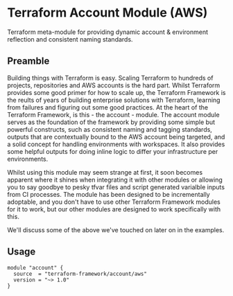 # Terraform Account Module (AWS)

Terraform meta-module for providing dynamic account & environment reflection and consistent naming standards.

## Preamble

Building things with Terraform is easy. Scaling Terraform to hundreds of projects, repositories and AWS accounts is the hard part. Whilst Terraform provides some good primer for how to scale up, the Terraform Framework is the reults of years of building enterprise solutions with Terraform, learning from failures and figuring out some good practices. At the heart of the Terraform Framework, is this - the account - module. The account module serves as the foundation of the framework by providing some simple but powerful constructs, such as consistent naming and tagging standards, outputs that are contextually bound to the AWS account being targeted, and a solid concept for handling environments with workspaces. It also provides some helpful outputs for doing inline logic to differ your infrastructure per environments.

Whilst using this module may seem strange at first, it soon becomes apparent where it shines when integrating it with other modules or allowing you to say goodbye to pesky tfvar files and script generated varialble inputs from CI processes. The module has been designed to be incrementally adoptable, and you don't have to use other Terraform Framework modules for it to work, but our other modules are designed to work specifically with this.

We'll discuss some of the above we've touched on later on in the examples.

## Usage

```hcl
module "account" {
  source  = "terraform-framework/account/aws"
  version = "~> 1.0"
}
```
